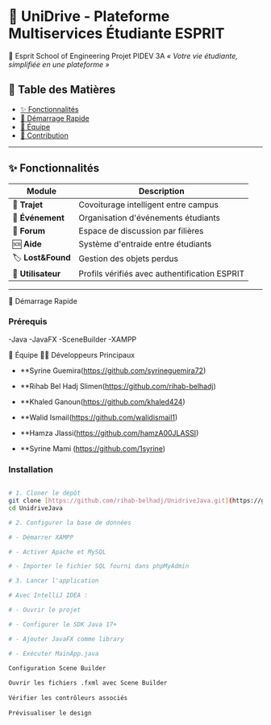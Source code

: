 # 🚀 UniDrive - Plateforme Multiservices Étudiante ESPRIT
📌 Esprit School of Engineering Projet PIDEV 3A 
*« Votre vie étudiante, simplifiée en une plateforme »*


## 📌 Table des Matières
- [✨ Fonctionnalités](#-fonctionnalités)
- [🚀 Démarrage Rapide](#-démarrage-rapide)
-  [👥 Équipe](#-équipe)
- [🤝 Contribution](#-contribution)
  

---

## ✨ Fonctionnalités
| Module           | Description                                                                 |
|------------------|-----------------------------------------------------------------------------|
| 🚗 **Trajet**    | Covoiturage intelligent entre campus                                        |
| 📅 **Événement** | Organisation d'événements étudiants                                        |
| 💬 **Forum**     | Espace de discussion par filières                                           |
| 🆘 **Aide**      | Système d'entraide entre étudiants                                         |
| 🏷️ **Lost&Found**| Gestion des objets perdus                                                  |
| 👤 **Utilisateur**| Profils vérifiés avec authentification ESPRIT                              |

---


🚀 Démarrage Rapide
### Prérequis
-Java
-JavaFX
-SceneBuilder
-XAMPP

👥 Équipe
🧑‍💻 Développeurs Principaux

- **Syrine Guemira(https://github.com/syrineguemira72)
  
- **Rihab Bel Hadj Slimen(https://github.com/rihab-belhadj)
  
- **Khaled Ganoun(https://github.com/khaled424)
  
- **Walid Ismail(https://github.com/walidismail1)
  
- **Hamza Jlassi(https://github.com/hamzA00JLASSI)
  
- **Syrine Mami (https://github.com/1syrine)




### Installation
```bash

# 1. Cloner le dépôt
git clone [https://github.com/rihab-belhadj/UnidriveJava.git](https://github.com/syrineguemira72/UniDriveProject.git)
cd UnidriveJava

# 2. Configurer la base de données

# - Démarrer XAMPP

# - Activer Apache et MySQL

# - Importer le fichier SQL fourni dans phpMyAdmin

# 3. Lancer l'application

# Avec IntelliJ IDEA :

# - Ouvrir le projet

# - Configurer le SDK Java 17+

# - Ajouter JavaFX comme library

# - Exécuter MainApp.java

Configuration Scene Builder
  
Ouvrir les fichiers .fxml avec Scene Builder
  
Vérifier les contrôleurs associés
  
Prévisualiser le design
